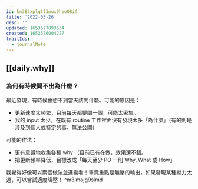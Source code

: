 ```yaml
---
id: km382xplgtf3mux9hzo08if
title: '2022-05-26'
desc: ''
updated: 1653577893634
created: 1653576004227
traitIds:
  - journalNote
---
```


## [[daily.why]]

### 為何有時候問不出為什麼？

最近發現，有時候會想不到當天該問什麼。可能的原因是：
- 更新速度太頻繁，目前每天都要問一個，可能太密集。
- 我的 input 太少，在既有 routine 工作裡面沒有發現太多「為什麼」（有的則是涉及到個人或特定的事，無法公開）

可能的作法：
- 更有意識地收集各種 why （目前已有在做，效果還不錯。
- 把更新頻率降低，目標改成「每天至少 PO 一則 Why, What 或 How」

我覺得好像可以兩個做法並進看看！畢竟重點是無壓的輸出，如果發現某種壓力太過，可以嘗試適度降壓！ ^m3lmojg9slmd